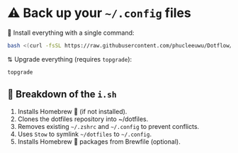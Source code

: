 # ⚠️ Back up your `~/.config` files

🚀 Install everything with a single command:

```bash
bash <(curl -fsSL https://raw.githubusercontent.com/phucleeuwu/Dotflow/main/i.sh)
```

⇅ Upgrade everything (requires `topgrade`):

```bash
topgrade
```

## 📂 Breakdown of the `i.sh`

1. Installs Homebrew 🍺 (if not installed).
2. Clones the dotfiles repository into ~/dotfiles.
3. Removes existing `~/.zshrc` and `~/.config` to prevent conflicts.
4. Uses `Stow` to symlink `~/dotfiles` to `~/.config`.
6. Installs Homebrew 🍺 packages from Brewfile (optional).
